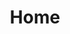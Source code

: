 ---
layout: home
title: 'Home'

hero:
  name: iBook
  text: My Personal Web Library.
  tagline: More Possibilities...
  actions:
    - theme: brand
      text: Get Started
      link: /base/html/
    - theme: alt
      text: View on GitHub
      link: https://github.com/vuejs/vitepress
---